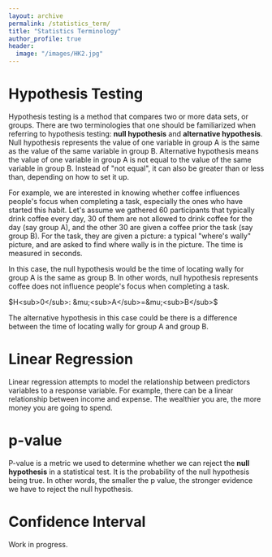 ```yaml
---
layout: archive
permalink: /statistics_term/
title: "Statistics Terminology"
author_profile: true
header:
  image: "/images/HK2.jpg"  
---
```


# Hypothesis Testing
Hypothesis testing is a method that compares two or more data sets, or groups. There are two terminologies that one should be familiarized when referring to hypothesis testing: **null hypothesis** and **alternative hypothesis**. Null hypothesis represents the value of one variable in group A is the same as the value of the same variable in group B. Alternative hypothesis means the value of one variable in group A is not equal to the value of the same variable in group B. Instead of "not equal", it can also be greater than or less than, depending on how to set it up.

For example, we are interested in knowing whether coffee influences people's focus when completing a task, especially the ones who have started this habit. Let's assume we gathered 60 participants that typically drink coffee every day, 30 of them are not allowed to drink coffee for the day (say group A), and the other 30 are given a coffee prior the task (say group B). For the task, they are given a picture: a typical "where's wally" picture, and are asked to find where wally is in the picture. The time is measured in seconds.

In this case, the null hypothesis would be the time of locating wally for group A is the same as group B. In other words, null hypothesis represents coffee does not influence people's focus when completing a task.

$H<sub>0</sub>: &mu;<sub>A</sub>=&mu;<sub>B</sub>$

The alternative hypothesis in this case could be there is a difference between the time of locating wally for group A and group B.

# Linear Regression
Linear regression attempts to model the relationship between predictors variables to a response variable. For example, there can be a linear relationship between income and expense. The wealthier you are, the more money you are going to spend.

# p-value
P-value is a metric we used to determine whether we can reject the **null hypothesis** in a statistical test. It is the probability of the null hypothesis being true. In other words, the smaller the p value, the stronger evidence we have to reject the null hypothesis.

# Confidence Interval
Work in progress.
